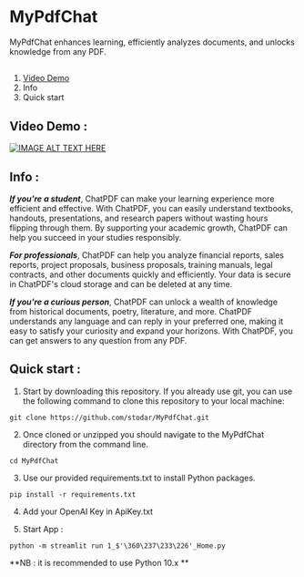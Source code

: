 # MyPdfChat
MyPdfChat enhances learning, efficiently analyzes documents, and unlocks knowledge from any PDF.

##
1. [Video Demo](##section-4)
2. Info
3. Quick start

## Video Demo :

[![IMAGE ALT TEXT HERE](https://img.youtube.com/vi/qrKwtJN2yfo/0.jpg)](https://www.youtube.com/watch?v=qrKwtJN2yfo)

## Info :

***If you're a student***, ChatPDF can make your learning experience more efficient and effective. With ChatPDF, you can easily understand textbooks, handouts, presentations, and research papers without wasting hours flipping through them. By supporting your academic growth, ChatPDF can help you succeed in your studies responsibly.

***For professionals***, ChatPDF can help you analyze financial reports, sales reports, project proposals, business proposals, training manuals, legal contracts, and other documents quickly and efficiently. Your data is secure in ChatPDF's cloud storage and can be deleted at any time.

***If you're a curious person***, ChatPDF can unlock a wealth of knowledge from historical documents, poetry, literature, and more. ChatPDF understands any language and can reply in your preferred one, making it easy to satisfy your curiosity and expand your horizons. With ChatPDF, you can get answers to any question from any PDF.

## Quick start :

1. Start by downloading this repository. If you already use git, you can use the following command to clone this repository to your local machine:

```git clone https://github.com/stodar/MyPdfChat.git```

2. Once cloned or unzipped you should navigate to the MyPdfChat directory from the command line.

```cd MyPdfChat```

3. Use our provided requirements.txt to install Python packages.

```pip install -r requirements.txt```

4. Add your OpenAI Key in ApiKey.txt

5. Start App :

```python -m streamlit run 1_$'\360\237\233\226'_Home.py```

**NB : it is recommended to use Python 10.x ** 
